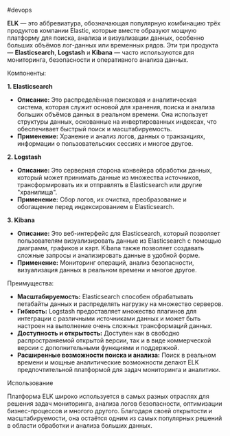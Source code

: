#devops 

**ELK** — это аббревиатура, обозначающая популярную комбинацию трёх продуктов компании Elastic, которые вместе образуют мощную платформу для поиска, анализа и визуализации данных, особенно больших объёмов лог-данных или временных рядов. Эти три продукта — **Elasticsearch**, **Logstash** и **Kibana** — часто используются для мониторинга, безопасности и оперативного анализа данных.

Компоненты:

**1. Elasticsearch**

- **Описание:** Это распределённая поисковая и аналитическая система, которая служит основой для хранения, поиска и анализа больших объёмов данных в реальном времени. Она использует структуры данных, основанные на инвертированных индексах, что обеспечивает быстрый поиск и масштабируемость.
- **Применение:** Хранение и анализ логов, данных о транзакциях, информации о пользовательских сессиях и многое другое.

**2. Logstash**

- **Описание:** Это серверная сторона конвейера обработки данных, который может принимать данные из множества источников, трансформировать их и отправлять в Elasticsearch или другие "хранилища". 
- **Применение:** Сбор логов, их очистка, преобразование и обогащение перед индексированием в Elasticsearch.

**3. Kibana**

- **Описание:** Это веб-интерфейс для Elasticsearch, который позволяет пользователям визуализировать данные из Elasticsearch с помощью диаграмм, графиков и карт. Kibana также позволяет создавать сложные запросы и анализировать данные в удобной форме.
- **Применение:** Мониторинг операций, анализ безопасности, визуализация данных в реальном времени и многое другое.

Преимущества:

- **Масштабируемость:** Elasticsearch способен обрабатывать петабайты данных и распределять нагрузку на множество серверов.
- **Гибкость:** Logstash предоставляет множество плагинов для интеграции с различными источниками данных и может быть настроен на выполнение очень сложных трансформаций данных.
- **Доступность и открытость:** Доступен как в свободно распространяемой открытой версии, так и в виде коммерческой версии с дополнительными функциями и поддержкой.
- **Расширенные возможности поиска и анализа:** Поиск в реальном времени и мощные аналитические возможности делают ELK предпочтительной платформой для задач мониторинга и аналитики.

Использование

Платформа ELK широко используется в самых разных отраслях для решения задач мониторинга, анализа логов безопасности, оптимизации бизнес-процессов и многого другого. Благодаря своей открытости и масштабируемости, она остаётся одним из самых популярных решений в области обработки и анализа больших данных.